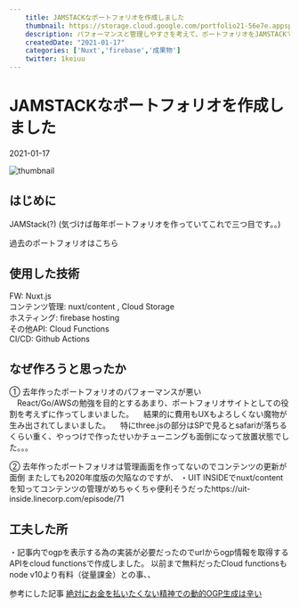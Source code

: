 ```yaml
---
    title: JAMSTACKなポートフォリオを作成しました
    thumbnail: https://storage.cloud.google.com/portfolio21-56e7e.appspot.com/ogp/files/article-1.png?authuser=1
    description: パフォーマンスと管理しやすさを考えて、ポートフォリオをJAMSTACKで作り直しました。
    createdDate: "2021-01-17"
    categories: ['Nuxt','firebase','成果物']
    twitter: 1keiuu
---
```

# JAMSTACKなポートフォリオを作成しました

<div class="info">
    <div class="info__inner">
        <chip-group :chips="[{text:'Nuxt', color:'grey'},{text:'firebase', color:'grey'},{text:'成果物', color:'grey'}]"></chip-group>
        <div class="created-date">
            <Icon iconName="calendar"></Icon>
            <p>2021-01-17</p>
        </div>
    </div>
    <div class="reading-time --sp">
        <Icon  iconName="clock"></Icon>
        <p id="readingTimeSp"></p>
    </div>
</div>
<img src="https://storage.cloud.google.com/portfolio21-56e7e.appspot.com/ogp/files/article-1.png?authuser=1" class="thumbnail" alt="thumbnail" >

## はじめに
JAMStack(?)
(気づけば毎年ポートフォリオを作っていてこれで三つ目です。。)

過去のポートフォリオはこちら
<OgpCard url="https://portfolio21-56e7e.web.app/products/1"></OgpCard>
<OgpCard url="https://portfolio21-56e7e.web.app/products/5"></OgpCard>

## 使用した技術
FW: Nuxt.js  
コンテンツ管理: nuxt/content , Cloud Storage  
ホスティング: firebase hosting  
その他API: Cloud Functions  
CI/CD: Github Actions  

## なぜ作ろうと思ったか

① 去年作ったポートフォリオのパフォーマンスが悪い  
　React/Go/AWSの勉強を目的とするあまり、ポートフォリオサイトとしての役割を考えずに作ってしまいました。
　結果的に費用もUXもよろしくない魔物が生み出されてしまいました。
　特にthree.jsの部分はSPで見るとsafariが落ちるくらい重く、やっつけで作ったせいかチューニングも面倒になって放置状態でした。。。

② 去年作ったポートフォリオは管理画面を作ってないのでコンテンツの更新が面倒
またしても2020年度版の欠陥なのですが、
・UIT INSIDEでnuxt/contentを知ってコンテンツの管理がめちゃくちゃ便利そうだったhttps://uit-inside.linecorp.com/episode/71

## 工夫した所
・記事内でogpを表示する為の実装が必要だったのでurlからogp情報を取得するAPIをcloud functionsで作成しました。
以前まで無料だったCloud functionsもnode v10より有料（従量課金）との事、、

参考にした記事
[絶対にお金を払いたくない精神での動的OGP生成は辛い ](https://blog.ojisan.io/dynamic-ogp)